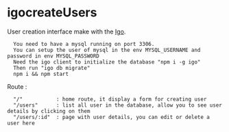 # igocreateUsers

User creation interface make with the [Igo](https://github.com/igocreate/igo). 

````
  You need to have a mysql running on port 3306.
  You can setup the user of mysql in the env MYSQL_USERNAME and password in env MYSQL_PASSWORD
  Need the igo client to initialize the database "npm i -g igo"
  Then run "igo db migrate"
  npm i && npm start
````

Route : 
````
  "/"           : home route, it display a form for creating user
  "/users"      : list all user in the database, allow you to see user details by clicking on them
  "/users/:id"  : page with user details, you can edit or delete a user here
`````
